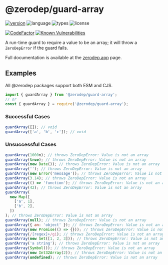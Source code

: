 # @zerodep/guard-array

[![version](https://img.shields.io/npm/v/@zerodep/guard-array?style=flat-square&color=blue)](https://www.npmjs.com/package/@zerodep/guard-array)
![language](https://img.shields.io/badge/typescript-100%25-blue?style=flat-square)
![types](https://img.shields.io/badge/types-included-blue?style=flat-square)
![license](https://img.shields.io/github/license/cdepage/zerodep?color=blue&style=flat-square)

[![CodeFactor](https://www.codefactor.io/repository/github/cdepage/zerodep/badge)](https://www.codefactor.io/repository/github/cdepage/zerodep)
[![Known Vulnerabilities](https://snyk.io/test/github/cdepage/zerodep/badge.svg)](https://snyk.io/test/github/cdepage/zerodep)

A run-time guard to require a value to be an array; it will throw a `ZeroDepError` if the guard fails.

Full documentation is available at the [zerodep.app](http://zerodep.app/#/guard/array) page.

## Examples

All @zerodep packages support both ESM and CJS.

```javascript
import { guardArray } from '@zerodep/guard-array';
// or
const { guardArray } = require('@zerodep/guard-array');
```

### Successful Cases

```javascript
guardArray([]); // void
guardArray(['a', 'b', 'c']); // void
```

### Unsuccessful Cases

```javascript
guardArray(1000n); // throws ZeroDepError: Value is not an array
guardArray(true); // throws ZeroDepError: Value is not an array
guardArray(new Date()); // throws ZeroDepError: Value is not an array
guardArray(''); // throws ZeroDepError: Value is not an array
guardArray(new Error('message')); // throws ZeroDepError: Value is not an array
guardArray(3.14); // throws ZeroDepError: Value is not an array
guardArray(() => 'function'); // throws ZeroDepError: Value is not an array
guardArray(42); // throws ZeroDepError: Value is not an array
guardArray(
  new Map([
    ['a', 1],
    ['b', 2],
  ])
); // throws ZeroDepError: Value is not an array
guardArray(null); // throws ZeroDepError: Value is not an array
guardArray({ an: 'object' }); // throws ZeroDepError: Value is not an array
guardArray(new Promise(() => {})); // throws ZeroDepError: Value is not an array
guardArray(/[regex]+/gi); // throws ZeroDepError: Value is not an array
guardArray(new Set([1, 2, 3])); // throws ZeroDepError: Value is not an array
guardArray('a string'); // throws ZeroDepError: Value is not an array
guardArray(Symbol()); // throws ZeroDepError: Value is not an array
guardArray(new Int32Array(2)); // throws ZeroDepError: Value is not an array
guardArray(undefined); // throws ZeroDepError: Value is not an array
```
